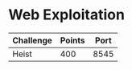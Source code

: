 # Web Exploitation

| Challenge           | Points | Port |
| --------------------| ------ | ---- |
| Heist               | 400    | 8545 |
